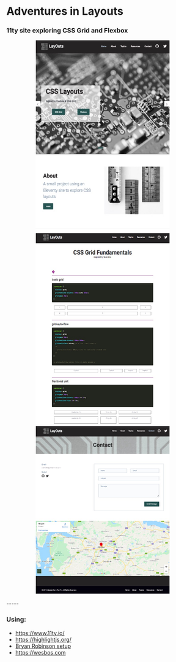 # Adventures in Layouts

### 11ty site exploring CSS Grid and Flexbox
<p align="center">
<img src="/assets/img/homepage.jpg" alt="homepage" width="350px" height="500px"/>
<img src="/assets/img/examples.jpg" alt="code examples" width="350px" height="500px" />
<img src="/assets/img/contact.jpg" alt="contact" width="350px"/>
</p>
-----

### Using:
- https://www.11ty.io/
- https://highlightjs.org/
- [Bryan Robinson setup](https://www.youtube.com/playlist?list=PLOSLUtJ_J3rrJ1R1qEf8CCEpV3GgbJGNr)
- https://wesbos.com
